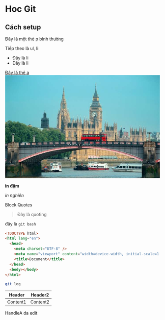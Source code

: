 # Hoc Git

## Cách setup

Đây là một thẻ p bình thường

Tiếp theo là ul, li

- Đây là li
- Đây là li

[Đây là thẻ a](google.com)
![Đây là nước anh](./anh.jpg)

**in đậm**

_in nghiên_

Block Quotes

> Đây là quoting

đây là `git bash`

```html
<!DOCTYPE html>
<html lang="en">
  <head>
    <meta charset="UTF-8" />
    <meta name="viewport" content="width=device-width, initial-scale=1.0" />
    <title>Document</title>
  </head>
  <body></body>
</html>
```

```bash
git log
```

| Header   | Header2  |
| -------- | -------- |
| Content1 | Content2 |

HandleA da edit
